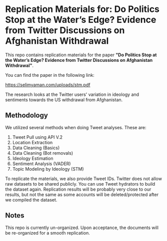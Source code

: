 # Replication Materials for: Do Politics Stop at the Water’s Edge? Evidence from Twitter Discussions on Afghanistan Withdrawal

This repo contains replication materials for the paper **"Do Politics Stop at the Water’s Edge? Evidence from Twitter Discussions on Afghanistan Withdrawal"**.
 
You can find the paper in the following link:

https://selimyaman.com/uploads/stm.pdf
 
The research looks at the Twitter users' variation in ideology and sentiments towards the US withdrawal from Afghanistan.

## Methodology

We utilized several methods when doing Tweet analyses. These are:

1. Tweet Pull using API V.2
2. Location Extraction
3. Data Cleaning (Basics)
4. Data Cleaning (Bot removals)
5. Ideology Estimation
6. Sentiment Analysis (VADER)
7. Topic Modeling by Ideology (STM)

To replicate the materials, we also provide Tweet IDs. Twitter does not allow raw datasets to be shared publicly. You can use Tweet hydrators to build the dataset again. Replication results will be probably very close to our results, but not the same as some accounts will be deleted/protected after we compiled the dataset.

## Notes

This repo is currently un-organized. Upon acceptance, the documents will be re-organized for a smooth replication.
